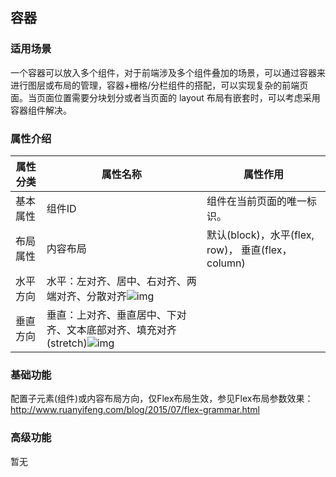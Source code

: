 ## **容器**

### **适用场景**

一个容器可以放入多个组件，对于前端涉及多个组件叠加的场景，可以通过容器来进行图层或布局的管理，容器+栅格/分栏组件的搭配，可以实现复杂的前端页面。当页面位置需要分块划分或者当页面的 layout 布局有嵌套时，可以考虑采用容器组件解决。

### **属性介绍**



| 属性分类 | 属性名称                                                     | 属性作用                                          |
| -------- | ------------------------------------------------------------ | ------------------------------------------------- |
| 基本属性 | 组件ID                                                       | 组件在当前页面的唯一标识。                        |
| 布局属性 | 内容布局                                                     | 默认(block)，水平(flex, row)， 垂直(flex，column) |
| 水平方向 | 水平：左对齐、居中、右对齐、两端对齐、分散对齐![img](https://main.qcloudimg.com/raw/3ee17cd3e24f5569818eaff67510ea4a.png) |                                                   |
| 垂直方向 | 垂直：上对齐、垂直居中、下对齐、文本底部对齐、填充对齐(stretch)![img](https://main.qcloudimg.com/raw/b9146a56190ff58e7213f2147c9d0d92.png) |                                                   |



### **基础功能**

配置子元素(组件)或内容布局方向，仅Flex布局生效，参见Flex布局参数效果：http://www.ruanyifeng.com/blog/2015/07/flex-grammar.html 

### **高级功能**

暂无